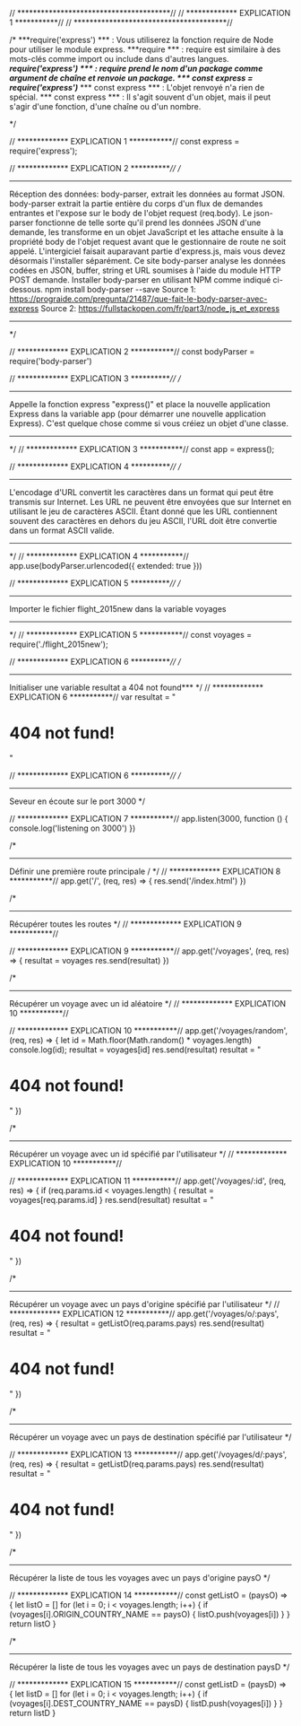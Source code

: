 // ***************************************//
// ************* EXPLICATION 1 ***********//
// ***************************************//


/*
***require('express') *** :  	Vous utiliserez la fonction require de Node pour utiliser le module express.
***require *** : 			 	require est similaire à des mots-clés comme import ou include dans d'autres langues.
***require('express') *** :  	require prend le nom d'un package comme argument de chaîne et renvoie un package.
*** const express = require('express')***
*** const express ***	  :		L'objet renvoyé n'a rien de spécial.
*** const express ***	  :	Il s'agit souvent d'un objet, mais il peut s'agir d'une fonction, d'une chaîne ou d'un nombre.

*/

// ************* EXPLICATION 1 ***********//
const express = require('express');











// ************* EXPLICATION 2 ***********//
/*
***
Réception des données:
body-parser, extrait les données au format JSON.
body-parser extrait la partie entière du corps d'un flux de demandes entrantes et l'expose sur le body de l'objet request (req.body).
Le json-parser fonctionne de telle sorte  qu'il prend les données JSON d'une demande, les transforme en un objet JavaScript
et les attache ensuite à la propriété body de l'objet request avant que le gestionnaire de route ne soit appelé.
L'intergiciel faisait auparavant partie d'express.js, mais vous devez désormais l'installer séparément.
Ce site body-parser analyse les données codées en JSON, buffer, string et URL soumises à l'aide du module HTTP POST demande.
Installer body-parser en utilisant NPM comme indiqué ci-dessous.
npm install body-parser --save
Source 1: https://prograide.com/pregunta/21487/que-fait-le-body-parser-avec-express
Source 2: https://fullstackopen.com/fr/part3/node_js_et_express
***
*/

// ************* EXPLICATION 2 ***********//
const bodyParser = require('body-parser')








// ************* EXPLICATION 3 ***********//
/*
***
Appelle la fonction express "express()" et place la nouvelle application Express
dans la variable app (pour démarrer une nouvelle application Express).
C'est quelque chose comme si vous créiez un objet d'une classe.
***
*/
// ************* EXPLICATION 3 ***********//
const app = express();






// ************* EXPLICATION 4 ***********//
/*
***
L'encodage d'URL convertit les caractères dans un format qui peut être transmis sur Internet.
Les URL ne peuvent être envoyées que sur Internet en utilisant le jeu de caractères ASCII.
Étant donné que les URL contiennent souvent des caractères
en dehors du jeu ASCII, l'URL doit être convertie dans un format ASCII valide.
***
*/
// ************* EXPLICATION 4 ***********//
app.use(bodyParser.urlencoded({ extended: true }))






// ************* EXPLICATION 5 ***********//
/*
***
Importer le fichier flight_2015new dans la variable voyages
***
*/
// ************* EXPLICATION 5 ***********//
const voyages = require('./flight_2015new');




// ************* EXPLICATION 6 ***********//
/*
***
Initialiser une variable resultat a 404 not found***
*/
// ************* EXPLICATION 6 ***********//
var resultat = "<h1>404 not fund!</h1>"




// ************* EXPLICATION 6 ***********//
/*
***
Seveur en écoute sur le port 3000
*/

// ************* EXPLICATION 7 ***********//
app.listen(3000, function () {
console.log('listening on 3000')
})


/*
***
Définir une première route principale /
*/
// ************* EXPLICATION 8 ***********//
app.get('/', (req, res) => {
res.send('/index.html')
})


/*
***
Récupérer toutes les routes
*/
// ************* EXPLICATION 9 ***********//

// ************* EXPLICATION 9 ***********//
app.get('/voyages', (req, res) => {
resultat = voyages
res.send(resultat)
})



/*
***
Récupérer un voyage avec un id aléatoire
*/
// ************* EXPLICATION 10 ***********//

// ************* EXPLICATION 10 ***********//
app.get('/voyages/random', (req, res) => {
let id = Math.floor(Math.random() * voyages.length)
console.log(id);
resultat = voyages[id]
res.send(resultat)
resultat = "<h1>404 not found!</h1>"
})


/*
***
Récupérer un voyage avec un id spécifié par l'utilisateur
*/
// ************* EXPLICATION 10 ***********//


// ************* EXPLICATION 11 ***********//
app.get('/voyages/:id', (req, res) => {
if (req.params.id < voyages.length) {
resultat = voyages[req.params.id]
}
res.send(resultat)
resultat = "<h1>404 not found!</h1>"
})


/*
***
Récupérer un voyage avec un pays d'origine spécifié par l'utilisateur
*/
// ************* EXPLICATION 12 ***********//
app.get('/voyages/o/:pays', (req, res) => {
resultat = getListO(req.params.pays)
res.send(resultat)
resultat = "<h1>404 not fund!</h1>"
})


/*
***
Récupérer un voyage avec un pays de destination spécifié par l'utilisateur
*/

// ************* EXPLICATION 13 ***********//
app.get('/voyages/d/:pays', (req, res) => {
resultat = getListD(req.params.pays)
res.send(resultat)
resultat = "<h1>404 not fund!</h1>"
})


/*
***
Récupérer la liste de tous les voyages avec un pays d'origine paysO
*/

// ************* EXPLICATION 14 ***********//
const getListO = (paysO) => {
let listO = []
for (let i = 0; i < voyages.length; i++) {
if (voyages[i].ORIGIN_COUNTRY_NAME == paysO) {
listO.push(voyages[i])
}
}
return listO
}

/*
***
Récupérer la liste de tous les voyages avec un pays de destination paysD
*/

// ************* EXPLICATION 15 ***********//
const getListD = (paysD) => {
let listD = []
for (let i = 0; i < voyages.length; i++) {
if (voyages[i].DEST_COUNTRY_NAME == paysD) {
listD.push(voyages[i])
}
}
return listD
}


